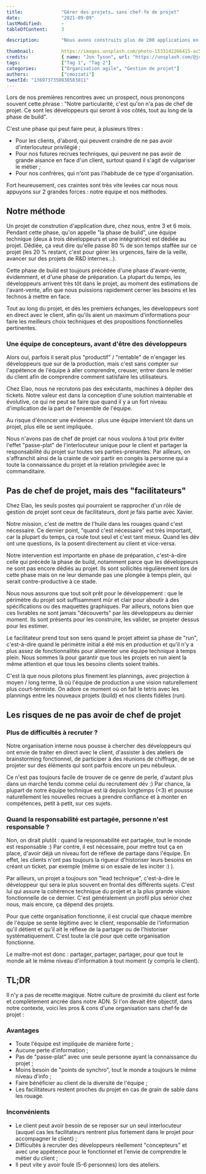 ```yaml
---
title:              "Gérer des projets… sans chef·fe de projet"
date:               "2021-09-09"
lastModified:       ~ 
tableOfContent:     3

description:        "Nous avons construits plus de 200 applications en nous appuyant essentiellement sur notre équipe technique. Comment ?"

thumbnail:          https://images.unsplash.com/photo-1533142266415-ac591a4deae9?ixlib=rb-1.2.1&ixid=eyJhcHBfaWQiOjEyMDd9&auto=format&fit=crop&w=500&q=60
credits:            { name: "Jon Tyson", url: "https://unsplash.com/@jontyson" }
tags:               ["Tag 1", "Tag 2"]
categories:         ["Organisation agile", "Gestion de projet"]
authors:            ["cmozzati"]
tweetId: "1369737350830583811"
---
```


Lors de nos premières rencontres avec un prospect, nous prononçons souvent cette phrase : "Notre particularité, c'est qu'on n'a pas de chef de projet. Ce sont les développeurs qui seront à vos côtés, tout au long de la phase de build".

C'est une phase qui peut faire peur, à plusieurs titres :
- Pour les clients, d'abord, qui peuvent craindre de ne pas avoir d'interlocuteur privilégié  ;
- Pour nos futures recrues techniques, qui peuvent ne pas avoir de grande aisance en face d'un client, surtout quand il s'agit de vulgariser le métier ;
- Pour nos confrères, qui n'ont pas l'habitude de ce type d'organisation. 

Fort heureusement, ces craintes sont très vite levées car nous nous appuyons sur 2 grandes forces : notre équipe et nos méthodes.

## Notre méthode

Un projet de constrution d'application dure, chez nous, entre 3 et 6 mois. Pendant cette phase, qu'on appelle "la phase de build", une équipe technique (deux à trois développeurs et une intégratrice) est dédiée au projet. 
Dédiée, ça veut dire qu'elle passe 80 % de son temps staffée sur ce projet (les 20 % restant, c'est pour gérer les urgences, faire de la veille, avancer sur des projets de R&D internes…). 

Cette phase de build est toujours précédée d'une phase d'avant-vente, évidemment, et d'une phase de préparation. La plupart du temps, les développeurs arrivent très tôt dans le projet, au moment des estimations de l'avant-vente, afin que nous puissions rapidement cerner les besoins et les technos à mettre en face. 

Tout au long du projet, et dès les premiers échanges, les développeurs sont en direct avec le client, afin qu'ils aient un maximum d'informations pour faire les meilleurs choix techniques et des propositions fonctionnelles pertinentes.

### Une équipe de concepteurs, avant d'être des développeurs  

Alors oui, parfois il serait plus "productif" / "rentable" de n'engager les développeurs que sur de la production, mais c'est sans compter sur l'appétence de l'équipe à aller comprendre, creuser, entrer dans le métier du client afin de comprendre comment satisfaire les utilisateurs. 

Chez Elao, nous ne recrutons pas des exécutants, machines à dépiler des tickets. Notre valeur est dans la conception d'une solution maintenable et évolutive, ce qui ne peut se faire que quand il y a un fort niveau d'implication de la part de l'ensemble de l'équipe.

Au risque d'énoncer une évidence : plus une équipe intervient tôt dans un projet, plus elle se sent impliquée.

Nous n'avons pas de chef de projet car nous voulons à tout prix éviter l'effet "passe-plat" de l'interlocuteur unique pour le client et partager la responsabilité du projet sur toutes ses parties-prenantes. 
Par ailleurs, on s'affranchit ainsi de la crainte de voir partir en congés la personne qui a toute la connaissance du projet et la relation privilégiée avec le commanditaire. 

## Pas de chef de projet, mais des "facilitateurs"

Chez Elao, les seuls postes qui pourraient se rapprocher d'un rôle de gestion de projet sont ceux de facilitateurs, dont je fais partie avec Xavier.

Notre mission, c'est de mettre de l'huile dans les rouages quand c'est nécessaire. Ce dernier point, "quand c'est nécessaire" est très important, car la plupart du temps, ça roule tout seul et c'est tant mieux. Quand les dév ont une questions, ils la posent directement au client et vice-versa. 

Notre intervention est importante en phase de préparation, c'est-à-dire celle qui précède la phase de build, notamment parce que les développeurs ne sont pas encore dédiés au projet. Ils sont sollicités régulièrement lors de cette phase mais on ne leur demande pas une plongée à temps plein, qui serait contre-productive à ce stade.

Nous nous assurons que tout soit prêt pour le développement : que le périmètre du projet soit suffisamment mûr et clair pour aboutir à des spécifications ou des maquettes graphiques. Par ailleurs, notons bien que ces livrables ne sont jamais "découverts" par les développeurs au dernier moment. Ils sont présents pour les construire, les valider, se projeter dessus pour les estimer. 

Le facilitateur prend tout son sens quand le projet atteint sa phase de "run", c'est-à-dire quand le périmètre initial a été mis en production et qu'il n'y a plus assez de fonctionnalités pour alimenter une équipe technique à temps plein. Nous sommes là pour garantir que tous les projets en run aient la même attention et que tous les besoins clients soient traités. 

C'est là que nous pilotons plus finement les plannings, avec projection à moyen / long terme, là où l'équipe de production a une vision naturellement plus court-termiste. On adore ce moment où on fait le tetris avec les plannings entre les nouveaux projets (build) et nos clients fidèles (run).


## Les risques de ne pas avoir de chef de projet

### Plus de difficultés à recruter ?

Notre organisation interne nous pousse à chercher des développeurs qui ont envie de traiter en direct avec le client, d'assister à des ateliers de brainstorming fonctionnel, de participer à des réunions de chiffrage, de se projeter sur des éléments qui sont parfois encore un peu nébuleux. 

Ce n'est pas toujours facile de trouver de ce genre de perle, d'autant plus dans un marché tendu comme celui du recrutement dév :) Par chance, la plupart de notre équipe technique est là depuis longtemps (<3) et pousse naturellement les nouvelles recrues à prendre confiance et à monter en compétences, petit à petit, sur ces sujets. 

### Quand la responsabilité est partagée, personne n'est responsable ?

Non, on dirait plutôt : quand la responsabilité est partagée, tout le monde est responsable :) 
Par contre, il est nécessaire, pour mettre tout ça en place, d'avoir déjà un niveau fort de réflexe de partage dans l'équipe. En effet, les clients n'ont pas toujours la rigueur d'historiser leurs besoins en créant un ticket, par exemple (même si on essaie de les inciter :) ). 

Par ailleurs, un projet a toujours son "lead technique", c'est-à-dire le développeur qui sera le plus souvent en frontal des différents sujets. C'est lui qui assure la cohérence technique du projet et a la plus grande vision fonctionnelle de ce dernier. C'est généralement un profil plus sénior chez nous, mais encore, ça dépend des projets.

Pour que cette organisation fonctionne, il est crucial que chaque membre de l'équipe se sente légitime avec le client, responsable de l'information qu'il détient et qu'il ait le réflexe de la partager ou de l'historiser systématiquement. C'est toute la clé pour que cette organisation fonctionne.

Le maître-mot est donc : partager, partager, partager, pour que tout le monde ait le même niveau d'information à tout moment (y compris le client).

## TL;DR
Il n'y a pas de recette magique. Notre culture de proximité du client est forte et complètement ancrée dans notre ADN. 
Si l'on devait être objectif, dans notre contexte, voici les pros & cons d'une organisation sans chef·fe de projet :

### Avantages
- Toute l'équipe est impliquée de manière forte ;
- Aucune perte d'information ;
- Pas de "passe-plat" avec une seule personne ayant la connaissance du projet ;
- Moins besoin de "points de synchro", tout le monde a toujours le même niveau d'info ;
- Faire bénéficier au client de la diversité de l'équipe ;
- Les facilitateurs restent proches du projet en cas de grain de sable dans les rouage.

### Inconvénients
- Le client peut avoir besoin de se reposer sur un seul interlocuteur (auquel cas les facilitateurs rentrent plus fortement dans le projet pour accompagner le client) ;
- Difficultés à recruter des développeurs réellement "concepteurs" et avec une appétence pour le fonctionnel et l'envie de comprendre le métier du client ;
- Il peut vite y avoir foule (5-6 personnes) lors des ateliers.



